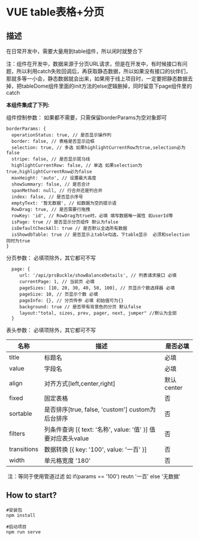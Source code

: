 # VUE table表格+分页

## 描述

在日常开发中，需要大量用到table组件，所以闲时就整合下

注：组件在开发中，数据来源于分页URL请求，但是在开发中，有时候接口有问题，所以利用catch失败回调后，再获取静态数据，所以如果没有接口的伙伴们，那就多等一小会，静态数据就会出来，如果用于线上项目时，一定要把静态数据去掉，把tableDome组件里面的init方法的else逻辑删掉，同时留意下page组件里的catch

**本组件集成了下列:**

组件控制参数：
如果都不需要，只需保留borderParams为空对象即可

```
borderParams: {
  operationStatus: true, // 是否显示操作列
  border: false, // 表格是否显示边框
  selection: true, // 多选 如果highlightCurrentRow为true,selection必为false
  stripe: false, // 是否显示斑马线
  highlightCurrentRow: false, // 单选 如果selection为true,highlightCurrentRow必为false
  maxHeight: 'auto', // 设置最大高度
  showSummary: false, // 是否合计
  spanMethod: null, // 行合并还是列合并
  index: false, // 是否显示序号
  emptyText: '暂无数据', // 如数据为空的提示语
  RowDrag: true, // 是否需要行拖拽
  rowKey: 'id', // RowDrag为true时，必填 填写数据唯一属性 如userId等
  isPage: true // 是否显示分页组件 默认为false
  isDefaultCheckAll: true // 是否默认全选所有数据
  isShowdbTable: true // 是否显示上table勾选，下table显示  必须和selection同时为true
}
```

分页参数：
必填项除外，其它都可不写
```
  page: {
     url: '/api/prsBuckle/showBalanceDetails', // 列表请求接口 必填 
     currentPage: 1, // 当前页 必填
     pageSizes: [10, 20, 30, 40, 50, 100], // 页显示个数选择器 必填
     pageSize: 10, // 页显示个数 必填
     pageInfo: {}, // 分页传参 必填 初始值可为{}
     background: true // 是否带有背景色的分页 默认false
     layout:"total, sizes, prev, pager, next, jumper" //默认为全部
  }
```

表头参数：
必填项除外，其它都可不写

| 名称        | 描述                                                         | 是否必填   |
| ----------- | ------------------------------------------------------------ | ---------- |
| title       | 标题名                                                       | 必填       |
| value       | 字段名                                                       | 必填       |
| align       | 对齐方式[left,center,right]                                  | 默认center |
| fixed       | 固定表格                                                     | 否         |
| sortable    | 是否排序[true, false, 'custom'] custom为后台排序             | 否         |
| filters     | 列条件查询   [{ text: '名称', value: '值' }] 值要对应表头value | 否         |
| transitions | 数据转换   [{ key: '100', value: '一百' }]                   | 否         |
| width       | 单元格宽度 '180'                                             | 否         |


​    注：等同于使用管道过滤 如 if(params == '100') reutn '一百' else '无数据'



## How to start?

```
#安装包
npm install

#启动项目
npm run serve
```





